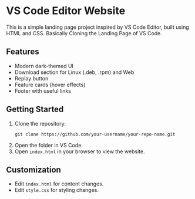 # VS Code Editor Website

This is a simple landing page project inspired by VS Code Editor, built using HTML and CSS. Basically Cloning the Landing Page of VS Code.

## Features

- Modern dark-themed UI
- Download section for Linux (.deb, .rpm) and Web
- Replay button
- Feature cards (hover effects)
- Footer with useful links

## Getting Started

1. Clone the repository:
   ```
   git clone https://github.com/your-username/your-repo-name.git
   ```
2. Open the folder in VS Code.
3. Open `index.html` in your browser to view the website.

## Customization

- Edit `index.html` for content changes.
- Edit `style.css` for styling changes.
